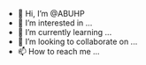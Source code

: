 - 👋 Hi, I’m @ABUHP
- 👀 I’m interested in ...
- 🌱 I’m currently learning ...
- 💞️ I’m looking to collaborate on ...
- 📫 How to reach me ...

<!---
ABUHP/ABUHP is a ✨ special ✨ repository because its `README.md` (this file) appears on your GitHub profile.
You can click the Preview link to take a look at your changes.
--->
